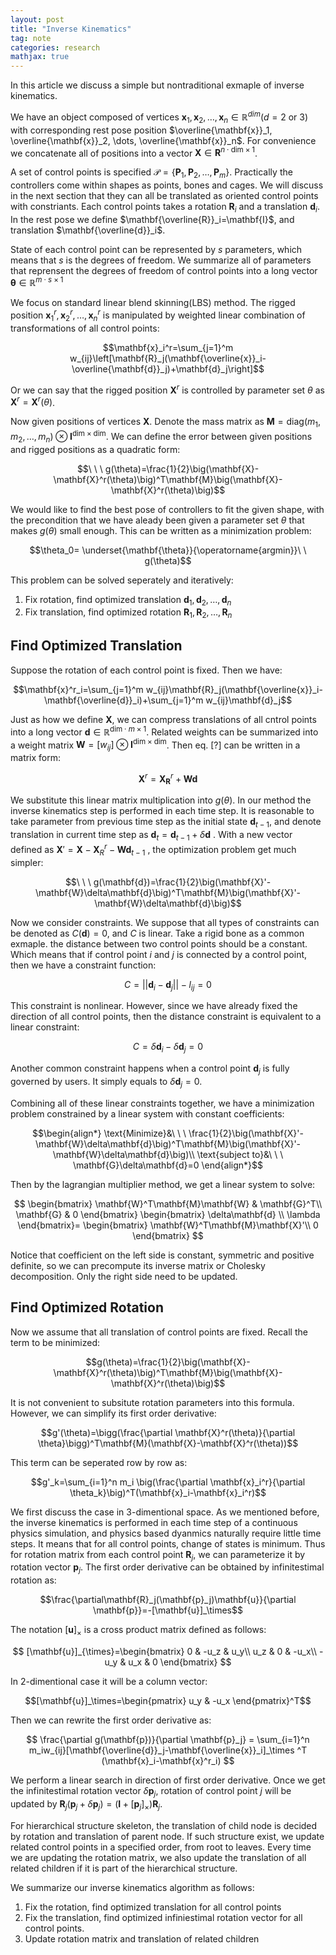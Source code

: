 ```yaml
---
layout: post
title: "Inverse Kinematics"
tag: note
categories: research
mathjax: true
---
```



In this article we discuss a simple but nontraditional exmaple of inverse kinematics.

We have an object composed of vertices $\mathbf{x}_1, \mathbf{x}_2, \dots, \mathbf{x}_n\in\mathbb{R}^{dim}$($d=2$ or $3$) with corresponding rest pose position $\overline{\mathbf{x}}_1, \overline{\mathbf{x}}_2, \dots, \overline{\mathbf{x}}_n$. For convenience we concatenate all of positions into a vector $\mathbf{X}\in\mathbf{R}^{n\cdot\mathrm{dim}\times 1}$. 

A set of control points is specified $\mathcal{P}=\{\mathbf{P}_1, \mathbf{P}_2,\dots, \mathbf{P}_m\}$. Practically the controllers come within shapes as points, bones and cages. We will discuss in the next section that they can all be translated as oriented control points with constriants. Each control points takes a rotation $\mathbf{R}_i$ and a translation $\mathbf{d}_i$. In the rest pose we define $\mathbf{\overline{R}}_i=\mathbf{I}$, and translation $\mathbf{\overline{d}}_i$. 

State of each control point can be represented by $s$ parameters, which means that $s$ is the degrees of freedom. We summarize all of parameters that reprensent the degrees of freedom of control points into a long vector $\mathbf{\theta}\in\mathbb{R}^{m\cdot s\times 1}$

We focus on standard linear blend skinning(LBS) method. The rigged position $\mathbf{x}^r_1, \mathbf{x}^r_2,\dots, \mathbf{x}^r_n$ is manipulated by weighted linear combination of transformations of all control points:

$$\mathbf{x}_i^r=\sum_{j=1}^m w_{ij}\left[\mathbf{R}_j(\mathbf{\overline{x}}_i-\overline{\mathbf{d}}_j)+\mathbf{d}_j\right]$$

Or we can say that the rigged position $\mathbf{X}^r$ is controlled by parameter set $\theta$ as $\mathbf{X}^r=\mathbf{X}^r(\theta)$.

Now given positions of vertices $\mathbf{X}$. Denote the mass matrix as $\mathbf{M}=\mathrm{diag}(m_1, m_2, \dots, m_n)\otimes \mathbf{I}^{\mathrm{dim}\times\mathrm{dim}}$. We can define the error between given positions and rigged positions as a quadratic form:

$$\ \ \ g(\theta)=\frac{1}{2}\big(\mathbf{X}-\mathbf{X}^r(\theta)\big)^T\mathbf{M}\big(\mathbf{X}-\mathbf{X}^r(\theta)\big)$$

We would like to find the best pose of controllers to fit the given shape, with the precondition that we have aleady been given a parameter set $\theta$ that makes $g(\theta)$ small enough. This can be written as a minimization problem:

$$\theta_0= \underset{\mathbf{\theta}}{\operatorname{argmin}}\ \ g(\theta)$$

This problem can be solved seperately and iteratively:

1. Fix rotation, find optimized translation $\mathbf{d}_1, \mathbf{d}_2, \dots, \mathbf{d}_n$
2. Fix translation, find optimized rotation $\mathbf{R}_1, \mathbf{R}_2, \dots, \mathbf{R}_n$

## Find Optimized Translation

Suppose the rotation of each control point is fixed. Then we have:

$$\mathbf{x}^r_i=\sum_{j=1}^m w_{ij}\mathbf{R}_j(\mathbf{\overline{x}}_i-\mathbf{\overline{d}}_i)+\sum_{j=1}^m w_{ij}\mathbf{d}_j$$

Just as how we define $\mathbf{X}$, we can compress translations of all cntrol points into a long vector $\mathbf{d}\in\mathbb{R}^{\mathrm{dim}\cdot m\times 1}$. Related weights can be summarized into a weight matrix $\mathbf{W}=[w_{ij}]\otimes\mathbf{I}^{\mathrm{dim}\times\mathrm{dim}}$. Then eq. [?] can be written in a matrix form:

$$\mathbf{X}^r = \mathbf{X}^r_{\mathbf{R}}+\mathbf{W}\mathbf{d}$$

We substitute this linear matrix multiplication into $g(\theta)$. In our method the inverse kinematics step is performed in each time step. It is reasonable to take parameter from previous time step as the initial state $\mathbf{d}_{t-1}$, and denote translation in current time step as $\mathbf{d}_{t}=\mathbf{d}_{t-1}+\delta\mathbf{d}$ . With a new vector defined as $\mathbf{X}'=\mathbf{X}-\mathbf{X}^r_R-\mathbf{W}\mathbf{d}_{t-1}$ , the optimization problem get much simpler:

$$\ \ \ g(\mathbf{d})=\frac{1}{2}\big(\mathbf{X}'-\mathbf{W}\delta\mathbf{d}\big)^T\mathbf{M}\big(\mathbf{X}'-\mathbf{W}\delta\mathbf{d}\big)$$

Now we consider constraints. We suppose that all types of constraints can be denoted as $C(\mathbf{d})=0$, and $C$ is linear. Take a rigid bone as a common exmaple. the distance between two control points should be a constant. Which means that if control point $i$ and $j$ is connected by a control point, then we have a constraint function:

$$C=||\mathbf{d}_i-\mathbf{d}_j||-l_{ij}=0$$

This constraint is nonlinear. However, since we have already fixed the direction of all control points, then the distance constraint is equivalent to a linear constraint:

$$C=\delta\mathbf{d}_i-\delta\mathbf{d}_j=0$$

Another common constraint happens when a control point $\mathbf{d}_j$ is fully governed by users. It simply equals to $\delta\mathbf{d}_j=0$.

Combining all of these linear constraints together, we have a minimization problem constrained by a linear system with constant coefficients:

$$\begin{align*}
    \text{Minimize}&\ \ \  \frac{1}{2}\big(\mathbf{X}'-\mathbf{W}\delta\mathbf{d}\big)^T\mathbf{M}\big(\mathbf{X}'-\mathbf{W}\delta\mathbf{d}\big)\\
    \text{subject to}&\ \ \ \mathbf{G}\delta\mathbf{d}=0
\end{align*}$$

Then by the lagrangian multiplier method, we get a linear system to solve:

$$
\begin{bmatrix} \mathbf{W}^T\mathbf{M}\mathbf{W} & \mathbf{G}^T\\
\mathbf{G} & 0
\end{bmatrix}
\begin{bmatrix} \delta\mathbf{d} \\ \lambda \end{bmatrix}=
\begin{bmatrix}
\mathbf{W}^T\mathbf{M}\mathbf{X}'\\
0
\end{bmatrix}
$$

Notice that coefficient on the left side is constant, symmetric and positive definite, so we can precompute its inverse matrix or Cholesky decomposition. Only the right side need to be updated.

## Find Optimized Rotation

Now we assume that all translation of control points are fixed. Recall the term to be minimized:

$$g(\theta)=\frac{1}{2}\big(\mathbf{X}-\mathbf{X}^r(\theta)\big)^T\mathbf{M}\big(\mathbf{X}-\mathbf{X}^r(\theta)\big)$$

It is not convenient to subsitute rotation parameters into this formula. However, we can simplify its first order derivative:

$$g'(\theta)=\bigg(\frac{\partial \mathbf{X}^r(\theta)}{\partial \theta}\bigg)^T\mathbf{M}(\mathbf{X}-\mathbf{X}^r(\theta))$$

This term can be seperated row by row as:

$$g'_k=\sum_{i=1}^n m_i \big(\frac{\partial \mathbf{x}_i^r}{\partial \theta_k}\big)^T(\mathbf{x}_i-\mathbf{x}_i^r)$$

We first discuss the case in 3-dimentional space. As we mentioned before, the inverse kinematics is performed in each time step of a continuous physics simulation, and physics based dyanmics naturally require little time steps. It means that for all control points, change of states is minimum. Thus for rotation matrix from each control point $\mathbf{R}_j$, we can parameterize it by rotation vector $\mathbf{p}_j$. The first order derivative can be obtained by infinitestimal rotation as:

$$\frac{\partial\mathbf{R}_j(\mathbf{p}_j)\mathbf{u}}{\partial \mathbf{p}}=-[\mathbf{u}]_\times$$

The notation $[\mathbf{u}]_\times$ is a cross product matrix defined as follows:

$$
[\mathbf{u}]_{\times}=\begin{bmatrix}
0 & -u_z & u_y\\
u_z & 0 & -u_x\\
-u_y & u_x & 0
\end{bmatrix}
$$

In 2-dimentional case it will be a column vector:

$$[\mathbf{u}]_\times=\begin{pmatrix} u_y & -u_x \end{pmatrix}^T$$

Then we can rewrite the first order derivative as:

$$
\frac{\partial g(\mathbf{p})}{\partial \mathbf{p}_j} = \sum_{i=1}^n m_iw_{ij}[\mathbf{\overline{d}}_j-\mathbf{\overline{x}}_i]_\times ^T (\mathbf{x}_i-\mathbf{x}^r_i)
$$

We perform a linear search in direction of first order derivative. Once we get the infinitestimal rotation vector $\delta\mathbf{p}_j$, rotation of control point $j$ will be updated by $\mathbf{R}_j(\mathbf{p}_j+\delta\mathbf{p}_j)=(\mathbf{I}+[\mathbf{p}_j]_\times)\mathbf{R}_j$. 

For hierarchical structure skeleton, the translation of child node is decided by rotation and translation of parent node. If such structure exist, we update related control points in a specified order, from root to leaves. Every time we are updating the rotation matrix, we also update the translation of all related children if it is part of the hierarchical structure.

We summarize our inverse kinematics algorithm as follows:

1. Fix the rotation, find optimized translation for all control points
2. Fix the translation, find optimized infiniestimal rotation vector for all control points.
3. Update rotation matrix and translation of related children


 